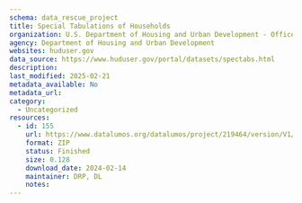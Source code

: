 ```yaml
---
schema: data_rescue_project 
title: Special Tabulations of Households
organization: U.S. Department of Housing and Urban Development - Office of Policy Development and Research
agency: Department of Housing and Urban Development
websites: huduser.gov
data_source: https://www.huduser.gov/portal/datasets/spectabs.html
description: 
last_modified: 2025-02-21
metadata_available: No
metadata_url: 
category:
  - Uncategorized
resources:
  - id: 155
    url: https://www.datalumos.org/datalumos/project/219464/version/V1/view
    format: ZIP
    status: Finished
    size: 0.128
    download_date: 2024-02-14
    maintainer: DRP, DL
    notes: 
---
```

